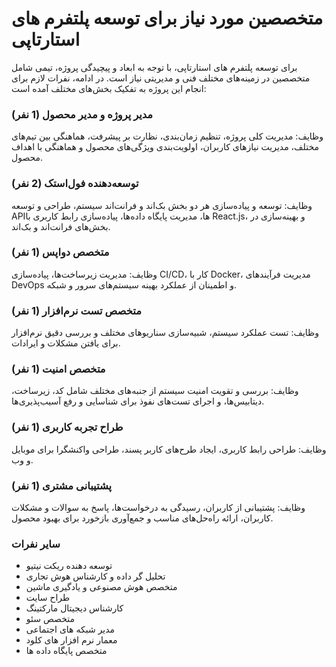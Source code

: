 # متخصصین مورد نیاز برای توسعه پلتفرم های استارتاپی
برای توسعه پلتفرم های استارتاپی، با توجه به ابعاد و پیچیدگی پروژه، تیمی شامل متخصصین در زمینه‌های مختلف فنی و مدیریتی نیاز است. در ادامه، نفرات لازم برای انجام این پروژه به تفکیک بخش‌های مختلف آمده است:

### مدیر پروژه و مدیر محصول (1 نفر)
وظایف: مدیریت کلی پروژه، تنظیم زمان‌بندی، نظارت بر پیشرفت، هماهنگی بین تیم‌های مختلف، مدیریت نیازهای کاربران، اولویت‌بندی ویژگی‌های محصول و هماهنگی با اهداف محصول.

### توسعه‌دهنده فول‌استک (2 نفر)
وظایف: توسعه و پیاده‌سازی هر دو بخش بک‌اند و فرانت‌اند سیستم، طراحی و توسعه API‌ها، مدیریت پایگاه داده‌ها، پیاده‌سازی رابط کاربری با React.js، و بهینه‌سازی در بخش‌های فرانت‌اند و بک‌اند.

### متخصص دواپس (1 نفر)
وظایف: مدیریت زیرساخت‌ها، پیاده‌سازی CI/CD، کار با Docker، مدیریت فرآیندهای DevOps و اطمینان از عملکرد بهینه سیستم‌های سرور و شبکه.

### متخصص تست نرم‌افزار (1 نفر)
وظایف: تست عملکرد سیستم، شبیه‌سازی سناریوهای مختلف و بررسی دقیق نرم‌افزار برای یافتن مشکلات و ایرادات.

### متخصص امنیت (1 نفر)
وظایف: بررسی و تقویت امنیت سیستم از جنبه‌های مختلف شامل کد، زیرساخت، دیتابیس‌ها، و اجرای تست‌های نفوذ برای شناسایی و رفع آسیب‌پذیری‌ها.

### طراح تجربه کاربری (1 نفر)
وظایف: طراحی رابط کاربری، ایجاد طرح‌های کاربر پسند، طراحی واکنشگرا برای موبایل و وب.

### پشتیبانی مشتری (1 نفر)
وظایف: پشتیبانی از کاربران، رسیدگی به درخواست‌ها، پاسخ به سوالات و مشکلات کاربران، ارائه راه‌حل‌های مناسب و جمع‌آوری بازخورد برای بهبود محصول.

###  سایر نفرات
- توسعه دهنده ریکت نیتیو
- تحلیل گر داده و کارشناس هوش تجاری
- متخصص هوش مصنوعی و یادگیری ماشین
- طراح سایت
- کارشناس دیجیتال مارکتینگ
- متخصص سئو
- مدیر شبکه های اجتماعی
- معمار نرم افزار های کلود
- متخصص پایگاه داده ها
